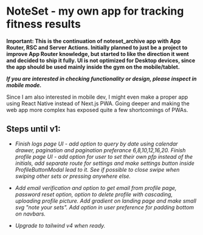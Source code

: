 # NoteSet - my own app for tracking fitness results

**Important: This is the continuation of noteset_archive app with App Router, RSC and Server Actions. Initially planned to just be a project to improve App Router knowledge, but started to like the direction it went and decided to ship it fully. UI is not optimized for Desktop devices, since the app should be used mainly inside the gym on the mobile/tablet.**

**_If you are interested in checking functionality or design, please inspect in mobile mode._**

Since I am also interested in mobile dev, I might even make a proper app using React Native instead of Next.js PWA. Going deeper and making the web app more complex has exposed quite a few shortcomings of PWAs.

## Steps until v1:

- _Finish logs page UI - add option to query by date using calendar drawer, pagination and pagination preferance 6,8,10,12,16,20. Finish profile page UI - add option for user to set their own pfp instead of the initials, add separate route for settings and make settings button inside ProfileButtonModal lead to it. See if possible to close swipe when swiping other sets or pressing anywhere else._

- _Add email verification and option to get email from profile page, password reset option, option to delete profile with cascading, uploading profile picture. Add gradient on landing page and make small svg "note your sets". Add option in user preference for padding bottom on navbars._

- _Upgrade to tailwind v4 when ready._
